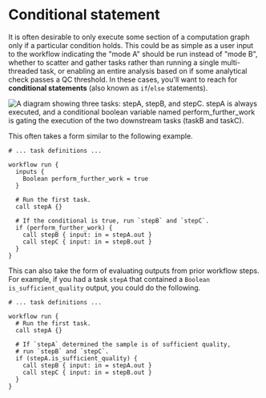 # Conditional statement

It is often desirable to only execute some section of a computation graph only if a
particular condition holds. This could be as simple as a user input to the workflow
indicating the "mode A" should be run instead of "mode B", whether to scatter and gather
tasks rather than running a single multi-threaded task, or enabling an entire analysis
based on if some analytical check passes a QC threshold. In these cases, you'll want to
reach for **conditional statements** (also known as `if`/`else` statements).

![A diagram showing three tasks: `stepA`, `stepB`, and `stepC`. `stepA` is always
executed, and a conditional boolean variable named `perform_further_work` is gating the
execution of the two downstream tasks (`taskB` and `taskC`).](header.png)

This often takes a form similar to the following example.

```wdl
# ... task definitions ...

workflow run {
  inputs {
    Boolean perform_further_work = true
  }

  # Run the first task.
  call stepA {}

  # If the conditional is true, run `stepB` and `stepC`.
  if (perform_further_work) {
    call stepB { input: in = stepA.out }
    call stepC { input: in = stepB.out }
  }
}
```

This can also take the form of evaluating outputs from prior workflow steps. For
example, if you had a task `stepA` that contained a `Boolean is_sufficient_quality`
output, you could do the following.

```wdl
# ... task definitions ...

workflow run {
  # Run the first task.
  call stepA {}

  # If `stepA` determined the sample is of sufficient quality,
  # run `stepB` and `stepC`.
  if (stepA.is_sufficient_quality) {
    call stepB { input: in = stepA.out }
    call stepC { input: in = stepB.out }
  }
}
```
